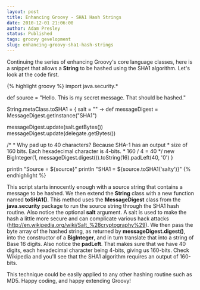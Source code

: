 ```yaml
---
layout: post
title: Enhancing Groovy - SHA1 Hash Strings
date: 2010-12-01 21:06:00
author: Adam Presley
status: Published
tags: groovy gevelopment
slug: enhancing-groovy-sha1-hash-strings
---
```

Continuing the series of enhancing Groovy's core language classes, here
is a snippet that allows a **String** to be hashed using the SHA1
algorithm. Let's look at the code first.  

{% highlight groovy %}
import java.security.*

def source = "Hello. This is my secret message. That should be hashed."

String.metaClass.toSHA1 = { salt = "" ->
   def messageDigest = MessageDigest.getInstance("SHA1")

   messageDigest.update(salt.getBytes())
   messageDigest.update(delegate.getBytes())

   /*
    * Why pad up to 40 characters? Because SHA-1 has an output
    * size of 160 bits. Each hexadecimal character is 4-bits.
    * 160 / 4 = 40
    */
   new BigInteger(1, messageDigest.digest()).toString(16).padLeft(40, '0')
}

println "Source = ${source}"
println "SHA1 = ${source.toSHA1('salty')}"
{% endhighlight %}

This script starts innocently enough with a source string that contains
a message to be hashed. We then extend the **String** class with a new
function named **toSHA1()**. This method uses the **MessageDigest**
class from the **java.security** package to run the source string
through the SHA1 hash routine. Also notice the optional **salt**
argument. A salt is used to make the hash a little more secure and can
complicate various hack attacks
(<http://en.wikipedia.org/wiki/Salt_%28cryptography%29>). We then pass
the byte array of the hashed string, as returned by
**messageDigest.digest()**, into the constructor of a **BigInteger**,
and in turn translate that into a string of Base 16 digits. Also notice
the **padLeft**. That makes sure that we have 40 digits, each
hexadecimal character being 4-bits, giving us 160-bits. Check Wikipedia
and you'll see that the SHA1 algorithm requires an output of 160-bits.  
  
This technique could be easily applied to any other hashing routine such
as MD5. Happy coding, and happy extending Groovy!
